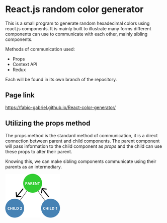 # React.js random color generator

This is a small program to generate random hexadecimal colors using react.js components. It is mainly built to illustrate many forms different components can use to communicate with each other, mainly sibling components.

Methods of communication used:

- Props
- Context API
- Redux

Each will be found in its own branch of the repository.

## Page link

https://fabio-gabriel.github.io/React-color-generator/

## Utilizing the props method

The props method is the standard method of communication, it is a direct connection between parent and child components. The parent component will pass information to the child component as *props* and the child can use these props to alter their parent. 

Knowing this, we can make sibling components communicate using their parents as an intermediary.

![Communication using the parent as intermediary](/images/Group%201.png)
